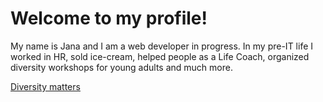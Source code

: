 # Welcome to my profile!

My name is Jana and I am a web developer in progress. 
In my pre-IT life I worked in HR, sold ice-cream, helped people as a Life Coach, organized diversity workshops for young adults and much more.

[Diversity matters]([https://www.example.com](https://www.brownsbfs.co.uk/Content/Storefront/assets/images/Diversity-Matters/Diversity-Matters-Banner.png)https://www.brownsbfs.co.uk/Content/Storefront/assets/images/Diversity-Matters/Diversity-Matters-Banner.png)
